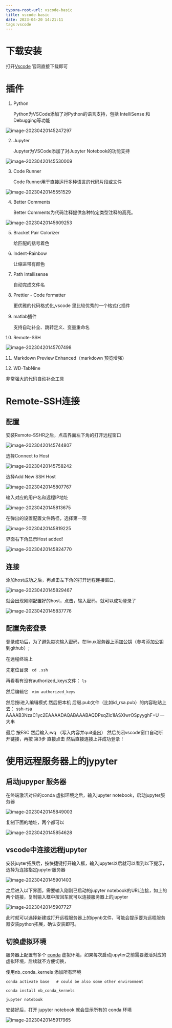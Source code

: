 ```yaml
---
typora-root-url: vscode-basic
title: vscode-basic
date: 2023-04-20 14:21:11
tags:vscode
---
```




# 下载安装

打开[Vscode](https://code.visualstudio.com/) 官网直接下载即可

#  插件

1. Python

   Python为VSCode添加了对Python的语言支持，包括 IntelliSense 和Debugging等功能

 ![image-20230420145247297](image-20230420145247297.png)

2. Jupyter

     Jupyter为VSCode添加了对Jupyter Notebook的功能支持

 ![image-20230420145530009](image-20230420145530009.png)

3. Code Runner

   Code Runner用于直接运行多种语言的代码片段或文件

 ![image-20230420145551529](image-20230420145551529.png)

4. Better Comments

   Better Comments为代码注释提供各种特定类型注释的高亮。

 ![image-20230420145609253](image-20230420145609253.png)

5. Bracket Pair Colorizer

   给匹配的括号着色

6. Indent-Rainbow

   让缩进带有颜色

7. Path Intellisense

   自动完成文件名

8. Prettier - Code formatter

   更优雅的代码格式化,vscode 里比较优秀的一个格式化插件

9. matlab插件

   支持自动补全、跳转定义、变量重命名 

10. Remote-SSH

 ![image-20230420145707498](image-20230420145707498.png)

11. Markdown Preview Enhanced（markdown 预览增强）

12. WD-TabNine

非常强大的代码自动补全工具



# Remote-SSH连接

## 配置

安装Remote-SSHR之后，点击界面左下角的打开远程窗口

 ![image-20230420145744807](image-20230420145744807.png)

选择Connect to Host

 ![image-20230420145758242](image-20230420145758242.png)

选择Add New SSH Host

 ![image-20230420145807767](image-20230420145807767.png)

输入对应的用户名和远程IP地址

 ![image-20230420145813675](image-20230420145813675.png)

在弹出的设置配置文件路径，选择第一项

 ![image-20230420145819225](image-20230420145819225.png)

界面右下角显示Host added!

 ![image-20230420145824770](image-20230420145824770.png)

##  连接

添加host成功之后，再点击左下角的打开远程连接窗口，

  ![image-20230420145829467](image-20230420145829467.png)

就会出现刚刚配置好的host，点击，输入密码，就可以成功登录了

 ![image-20230420145837776](image-20230420145837776.png)

## 配置免密登录

登录成功后，为了避免每次输入密码，在linux服务器上添加公钥（参考添加公钥到github）;

在远程终端上

先定位目录 
` cd .ssh`

再看看有没有authorized_keys文件：
 `ls`

然后编辑它
` vim authorized_keys`

然后按i进入编辑模式
 然后把本机 后缀.pub文件（比如id_rsa.pub）的内容粘贴上去：
 ssh-rsa AAAAB3NzaC1yc2EAAAADAQABAAABAQDPsqZlc1lASXIwrOSpyyghF+U 一大串

最后 按ESC 然后输入:wq （写入内容并quit退出）
 然后关闭vscode窗口自动断开链接，再按 第3步 直接点击 然后直接连接上并成功登录！



# 使用远程服务器上的jypyter

## 启动jupyper 服务器

在终端激活对应的conda 虚拟环境之后，输入jupyter notebook，启动jupyter服务器

 ![image-20230420145849003](image-20230420145849003.png)

复制下面的地址，两个都可以

   ![image-20230420145854628](image-20230420145854628.png)

##  vscode中连接远程jupyter

安装juyter拓展后，按快捷键打开输入框，输入jupyter以后就可以看到以下提示，选择为连接指定jupyter服务器

 ![image-20230420145901403](image-20230420145901403.png)

之后进入以下界面，需要输入刚刚已启动的jupyter notebook的URL连接，如上的两个链接，复制输入框中按回车就可以连接服务器上的jupyter

 ![image-20230420145907727](image-20230420145907727.png)

此时就可以选择新建或打开远程服务器上的ipynb文件，可能会提示要为远程服务器安装python拓展，确认安装即可。

##  切换虚拟环境

服务器上配置有多个 [conda](https://so.csdn.net/so/search?q=conda&spm=1001.2101.3001.7020) 虚拟环境，如果每次启动jupyter之前需要激活对应的虚拟环境，后续就不方便切换，

使用nb_conda_kernels 添加所有环境

```shell
conda activate base   # could be also some other environment

conda install nb_conda_kernels

jupyter notebook
```

安装好后，打开 jupyter notebook 就会显示所有的 conda 环境

 ![image-20230420145917965](image-20230420145917965.png)
